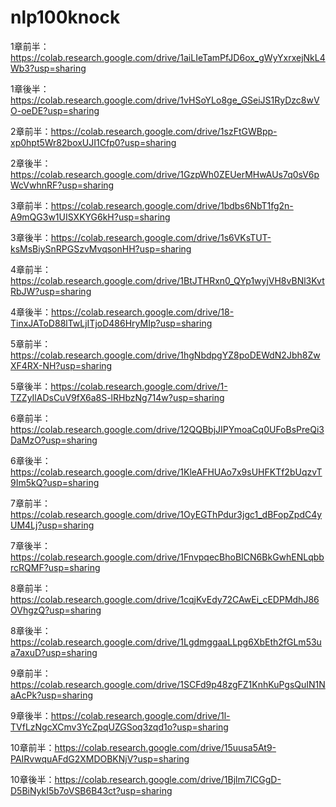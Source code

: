# nlp100knock

1章前半：https://colab.research.google.com/drive/1aiLIeTamPfJD6ox_gWyYxrxejNkL4Wb3?usp=sharing

1章後半：https://colab.research.google.com/drive/1vHSoYLo8ge_GSeiJS1RyDzc8wVO-oeDE?usp=sharing

2章前半：https://colab.research.google.com/drive/1szFtGWBpp-xp0hpt5Wr82boxUJI1Cfp0?usp=sharing

2章後半：https://colab.research.google.com/drive/1GzpWh0ZEUerMHwAUs7q0sV6pWcVwhnRF?usp=sharing

3章前半：https://colab.research.google.com/drive/1bdbs6NbT1fg2n-A9mQG3w1UISXKYG6kH?usp=sharing

3章後半：https://colab.research.google.com/drive/1s6VKsTUT-ksMsBiySnRPGSzvMvqsonHH?usp=sharing

4章前半：https://colab.research.google.com/drive/1BtJTHRxn0_QYp1wyjVH8vBNl3KvtRbJW?usp=sharing

4章後半：https://colab.research.google.com/drive/18-TinxJAToD88lTwLjITjoD486HryMIp?usp=sharing

5章前半：https://colab.research.google.com/drive/1hgNbdpgYZ8poDEWdN2Jbh8ZwXF4RX-NH?usp=sharing

5章後半：https://colab.research.google.com/drive/1-TZZyIlADsCuV9fX6a8S-lRHbzNg714w?usp=sharing

6章前半：https://colab.research.google.com/drive/12QQBbjJIPYmoaCq0UFoBsPreQi3DaMzO?usp=sharing

6章後半：https://colab.research.google.com/drive/1KleAFHUAo7x9sUHFKTf2bUqzvT9Im5kQ?usp=sharing

7章前半：https://colab.research.google.com/drive/1OyEGThPdur3jgc1_dBFopZpdC4yUM4Lj?usp=sharing

7章後半：https://colab.research.google.com/drive/1FnvpqecBhoBICN6BkGwhENLqbbrcRQMF?usp=sharing

8章前半：https://colab.research.google.com/drive/1cqjKvEdy72CAwEi_cEDPMdhJ86OVhgzQ?usp=sharing

8章後半：https://colab.research.google.com/drive/1LgdmggaaLLpg6XbEth2fGLm53ua7axuD?usp=sharing

9章前半：https://colab.research.google.com/drive/1SCFd9p48zgFZ1KnhKuPgsQuIN1NaAcPk?usp=sharing

9章後半：https://colab.research.google.com/drive/1l-TVfLzNgcXCmv3YcZpqUZGSoq3zqd1o?usp=sharing

10章前半：https://colab.research.google.com/drive/15uusa5At9-PAIRvwquAFdG2XMDOBKNjV?usp=sharing

10章後半：https://colab.research.google.com/drive/1Bjlm7lCGgD-D5BiNykI5b7oVSB6B43ct?usp=sharing